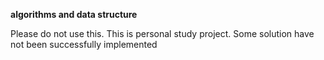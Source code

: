 **algorithms and data structure**

Please do not use this. This is personal study project. Some solution have not been successfully implemented
